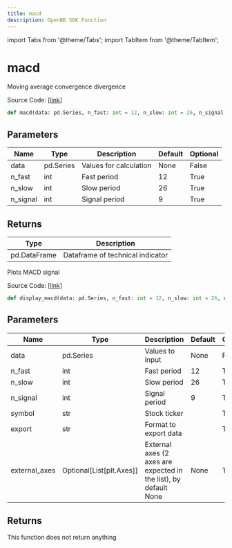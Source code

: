 ```yaml
---
title: macd
description: OpenBB SDK Function
---
```


import Tabs from '@theme/Tabs';
import TabItem from '@theme/TabItem';

# macd

<Tabs>
<TabItem value="model" label="Model" default>

Moving average convergence divergence

Source Code: [[link](https://github.com/OpenBB-finance/OpenBBTerminal/tree/main/openbb_terminal/common/technical_analysis/momentum_model.py#L61)]

```python
def macd(data: pd.Series, n_fast: int = 12, n_slow: int = 26, n_signal: int = 9) -> pd.DataFrame
```
## Parameters

| Name | Type | Description | Default | Optional |
| ---- | ---- | ----------- | ------- | -------- |
| data | pd.Series | Values for calculation | None | False |
| n_fast | int | Fast period | 12 | True |
| n_slow | int | Slow period | 26 | True |
| n_signal | int | Signal period | 9 | True |

## Returns

| Type | Description |
| ---- | ----------- |
| pd.DataFrame | Dataframe of technical indicator |



</TabItem>
<TabItem value="view" label="View">

Plots MACD signal

Source Code: [[link](https://github.com/OpenBB-finance/OpenBBTerminal/tree/main/openbb_terminal/common/technical_analysis/momentum_view.py#L126)]

```python
def display_macd(data: pd.Series, n_fast: int = 12, n_slow: int = 26, n_signal: int = 9, symbol: str = "", export: str = "", external_axes: Optional[List[matplotlib.axes._axes.Axes]] = None) -> None
```
## Parameters

| Name | Type | Description | Default | Optional |
| ---- | ---- | ----------- | ------- | -------- |
| data | pd.Series | Values to input | None | False |
| n_fast | int | Fast period | 12 | True |
| n_slow | int | Slow period | 26 | True |
| n_signal | int | Signal period | 9 | True |
| symbol | str | Stock ticker |  | True |
| export | str | Format to export data |  | True |
| external_axes | Optional[List[plt.Axes]] | External axes (2 axes are expected in the list), by default None | None | True |

## Returns

This function does not return anything



</TabItem>
</Tabs>